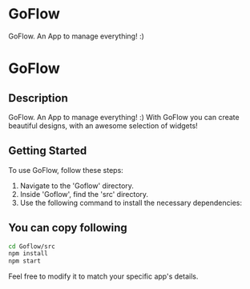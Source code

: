 # GoFlow
GoFlow. An App to manage everything! :)

# GoFlow

## Description

GoFlow. An App to manage everything! :)
With GoFlow you can create beautiful designs, with an awesome selection of widgets!

## Getting Started

To use GoFlow, follow these steps:

1. Navigate to the 'Goflow' directory.
2. Inside 'Goflow', find the 'src' directory.
3. Use the following command to install the necessary dependencies:

## You can copy following
```bash
cd Goflow/src
npm install
npm start
```

Feel free to modify it to match your specific app's details.


